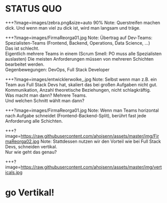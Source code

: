 # STATUS QUO

+++?image=images/zebra.png&size=auto 90%
Note:
Querstreifen machen dick. Und wenn man viel zu dick ist, wird man langsam und träge.

+++?image=images/FirmaReorga01.jpg
Note:
Übertrag auf Dev-Teams:  
Spezialisten-Teams (Frontend, Backend, Operations, Data Science, ...)  
Das ist schlecht.  
Eigentlich mehrere Teams in einem (Scrum Smell: PO muss alle Spezialisten auslasten)
Die meisten Anforderungen müssen von mehreren Schichten bearbeitet werden.  
Gegenbewegungen: DevOps, Full Stack Developer

+++?image=images/entwicklerwolke_.jpg
Note:
Selbst wenn man z.B. ein Team aus Full Stack Devs hat, skaliert das bei großen Aufgaben nicht gut.  
Kommunikation, Anzahl theoretische Beziehungen, nicht schlagkräftig.  
Was macht man dann? Mehrere Teams.  
Und welchen Schnitt wählt man dann?  

+++?image=images/FirmaReorga01.jpg
Note:
Wenn man Teams horizontal nach Aufgabe schneidet (Frontend-Backend-Split), berührt fast jede Anforderung alle Schichten.

+++?image=https://raw.githubusercontent.com/ahojsenn/assets/master/img/FirmaReorga02.jpg
Note:
Stattdessen nutzen wir den Vorteil wie bei Full Stack Devs, schneiden vertikal.  
Nur wie geht das genau?

+++?image=https://raw.githubusercontent.com/ahojsenn/assets/master/img/verticals.jpg
# go Vertikal!
